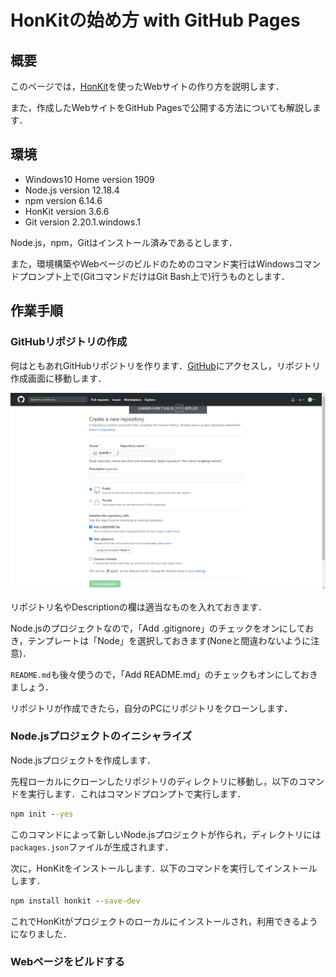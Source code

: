 # HonKitの始め方 with GitHub Pages

## 概要

このページでは，[HonKit](https://github.com/honkit/honkit)を使ったWebサイトの作り方を説明します．

また，作成したWebサイトをGitHub Pagesで公開する方法についても解説します．

## 環境

- Windows10 Home version 1909
- Node.js version 12.18.4
- npm version 6.14.6
- HonKit version 3.6.6
- Git version 2.20.1.windows.1

Node.js，npm，Gitはインストール済みであるとします．

また，環境構築やWebページのビルドのためのコマンド実行はWindowsコマンドプロンプト上で(GitコマンドだけはGit Bash上で)行うものとします．

## 作業手順

### GitHubリポジトリの作成

何はともあれGitHubリポジトリを作ります．[GitHub](https://github.com/)にアクセスし，リポジトリ作成画面に移動します．

![Create Repository](images/create_repository.png)

リポジトリ名やDescriptionの欄は適当なものを入れておきます．

Node.jsのプロジェクトなので，「Add .gitignore」のチェックをオンにしておき，テンプレートは「Node」を選択しておきます(Noneと間違わないように注意)．

`README.md`も後々使うので，「Add README.md」のチェックもオンにしておきましょう．

リポジトリが作成できたら，自分のPCにリポジトリをクローンします．

### Node.jsプロジェクトのイニシャライズ

Node.jsプロジェクトを作成します．

先程ローカルにクローンしたリポジトリのディレクトリに移動し，以下のコマンドを実行します．これはコマンドプロンプトで実行します．

```bat
npm init --yes
```

このコマンドによって新しいNode.jsプロジェクトが作られ，ディレクトリには`packages.json`ファイルが生成されます．

次に，HonKitをインストールします．以下のコマンドを実行してインストールします．

```bat
npm install honkit --save-dev
```

これでHonKitがプロジェクトのローカルにインストールされ，利用できるようになりました．

### Webページをビルドする
